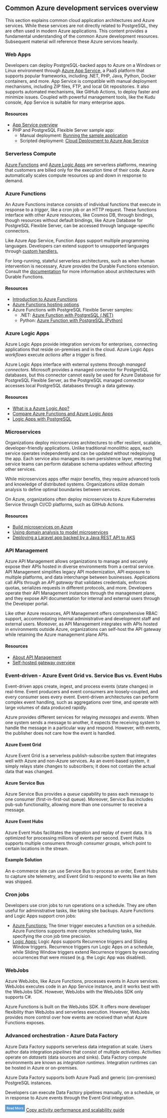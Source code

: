## Common Azure development services overview

This section explains common cloud application architectures and Azure services. While these services are not directly related to PostgreSQL, they are often used in modern Azure applications. This content provides a fundamental understanding of the common Azure development resources. Subsequent material will reference these Azure services heavily.

### Web Apps

Developers can deploy PostgreSQL-backed apps to Azure on a Windows or Linux environment through [Azure App Service,](https://docs.microsoft.com/azure/app-service/overview) a PaaS platform that supports popular frameworks, including .NET, PHP, Java, Python, Docker containers, and more. App Service is compatible with manual deployment mechanisms, including ZIP files, FTP, and local Git repositories. It also supports automated mechanisms, like GitHub Actions, to deploy faster and minimize issues. Coupled with powerful management tools, like the Kudu console, App Service is suitable for many enterprise apps.

#### Resources

- [App Service overview](https://docs.microsoft.com/azure/app-service/overview)
- PHP and PostgreSQL Flexible Server sample app:
  - Manual deployment: [Running the sample application](https://github.com/azure/azure-postgresql/blob/master/DeveloperGuide/step-1-sample-apps/README.md)
  - Scripted deployment: [Cloud Deployment to Azure App Service](https://github.com/azure/azure-postgresql/tree/master/DeveloperGuide/step-2-developer-journey-steps/02-02-CloudDeploy-AppSvc)

### Serverless Compute

[Azure Functions](https://docs.microsoft.com/azure/azure-functions/functions-overview) and [Azure Logic Apps](https://docs.microsoft.com/azure/logic-apps/logic-apps-overview) are serverless platforms, meaning that customers are billed only for the execution time of their code. Azure automatically scales compute resources up and down in response to demand.

### Azure Functions

An Azure Functions instance consists of individual functions that execute in response to a *trigger*, like a cron job or an HTTP request. These functions interface with other Azure resources, like Cosmos DB, through bindings, though resources without default bindings, like Azure Database for PostgreSQL Flexible Server, can be accessed through language-specific connectors.

Like Azure App Service, Function Apps support multiple programming languages. Developers can extend support to unsupported languages through [custom handlers.](https://docs.microsoft.com/azure/azure-functions/functions-custom-handlers)

For long-running, stateful serverless architectures, such as when human intervention is necessary, Azure provides the Durable Functions extension. Consult the [documentation](https://docs.microsoft.com/azure/azure-functions/durable/durable-functions-overview?tabs=csharp) for more information about architectures with Durable Functions.

#### Resources

- [Introduction to Azure Functions](https://docs.microsoft.com/azure/azure-functions/functions-overview)
- [Azure Functions hosting options](https://docs.microsoft.com/azure/azure-functions/functions-scale)
- Azure Functions with PostgreSQL Flexible Server samples:
  - .NET: [Azure Function with PostgreSQL (.NET)](https://github.com/azure/azure-postgresql/tree/master/DeveloperGuide/step-2-developer-journey-steps/06-01-FunctionApp-DotNet)
  - Python: [Azure Function with PostgreSQL (Python)](https://github.com/azure/azure-postgresql/tree/master/DeveloperGuide/step-2-developer-journey-steps/06-02-FunctionApp-Python)

### Azure Logic Apps

Azure Logic Apps provide integration services for enterprises, connecting applications that reside on-premises and in the cloud. Azure Logic Apps *workflows* execute *actions* after a *trigger* is fired.

Azure Logic Apps interface with external systems through *managed connectors*. Microsoft provides a managed connector for PostgreSQL databases, but this connector cannot easily be used for Azure Database for PostgreSQL Flexible Server, as the PostgreSQL managed connector accesses local PostgreSQL databases through a data gateway.

#### Resources

- [What is a Azure Logic App?](https://docs.microsoft.com/azure/logic-apps/logic-apps-overview)
- [Compare Azure Functions and Azure Logic Apps](https://docs.microsoft.com/azure/azure-functions/functions-compare-logic-apps-ms-flow-webjobs#compare-azure-functions-and-azure-logic-apps)
- [Logic Apps with PostgreSQL](https://github.com/azure/azure-postgresql/tree/master/DeveloperGuide/step-2-developer-journey-steps/06-05-LogicApp)

### Microservices

Organizations deploy microservices architectures to offer resilient, scalable, developer-friendly applications. Unlike traditional monolithic apps, each service operates independently and can be updated without redeploying the app. Each service also manages its own persistence layer, meaning that service teams can perform database schema updates without affecting other services.

While microservices apps offer major benefits, they require advanced tools and knowledge of distributed systems. Organizations utilize domain analysis to define optimal boundaries between services.

On Azure, organizations often deploy microservices to Azure Kubernetes Service through CI/CD platforms, such as GitHub Actions.

#### Resources

- [Build microservices on Azure](https://docs.microsoft.com/azure/architecture/microservices/)
- [Using domain analysis to model microservices](https://docs.microsoft.com/azure/architecture/microservices/model/domain-analysis)
- [Deploying a Laravel app backed by a Java REST API to AKS](https://github.com/azure/azure-postgresql/tree/master/DeveloperGuide/step-2-developer-journey-steps/sample-php-app-rest)

### API Management

Azure API Management allows organizations to manage and securely expose their APIs hosted in diverse environments from a central service. API Management simplifies legacy API modernization, API exposure to multiple platforms, and data interchange between businesses. Applications call APIs through an *API gateway* that validates credentials, enforces quotas, serializes requests in different protocols, and more. Developers operate their API Management instances through the management plane, and they expose API documentation for internal and external users through the Developer portal.

Like other Azure resources, API Management offers comprehensive RBAC support, accommodating internal administrative and development staff and external users. Moreover, as API Management integrates with APIs hosted in environments outside Azure, organizations can self-host the API gateway while retaining the Azure management plane APIs.

#### Resources

- [About API Management](https://docs.microsoft.com/azure/api-management/api-management-key-concepts)
- [Self-hosted gateway overview](https://docs.microsoft.com/azure/api-management/self-hosted-gateway-overview)

### Event-driven - Azure Event Grid vs. Service Bus vs. Event Hubs

Event-driven apps create, ingest, and process events (state changes) in real-time. Event producers and event consumers are loosely-coupled, and every consumer sees every event. Event-driven architectures can perform complex event handling, such as aggregations over time, and operate with large volumes of data produced rapidly.

Azure provides different services for relaying *messages* and *events*. When one system sends a message to another, it expects the receiving system to handle the message in a particular way and respond. However, with events, the publisher does not care how the event is handled.

#### Azure Event Grid

Azure Event Grid is a serverless publish-subscribe system that integrates well with Azure and non-Azure services. As an event-based system, it simply relays state changes to subscribers; it does not contain the actual data that was changed.

#### Azure Service Bus

Azure Service Bus provides a *queue* capability to pass each message to one consumer (first-in-first-out queue). Moreover, Service Bus includes pub-sub functionality, allowing more than one consumer to receive a message.  

#### Azure Event Hubs

Azure Event Hubs facilitates the ingestion and replay of event data. It is optimized for processing millions of events per second. Event Hubs supports multiple consumers through *consumer groups*, which point to certain locations in the stream.

#### Example Solution

An e-commerce site can use Service Bus to process an order, Event Hubs to capture site telemetry, and Event Grid to respond to events like an item was shipped.

### Cron jobs

Developers use cron jobs to run operations on a schedule. They are often useful for administrative tasks, like taking site backups. Azure Functions and Logic Apps support cron jobs:

- [Azure Functions:](https://docs.microsoft.com/azure/azure-functions/functions-bindings-timer) The timer trigger executes a function on a schedule. Azure Functions supports more complex scheduling tasks, like specifying the cron job time precision.
- [Logic Apps:](https://docs.microsoft.com/azure/logic-apps/concepts-schedule-automated-recurring-tasks-workflows) Logic Apps supports Recurrence triggers and Sliding Window triggers. Recurrence triggers run Logic Apps on a schedule, while Sliding Window triggers extend Recurrence triggers by executing occurrences that were missed (e.g. the Logic App was disabled).

### WebJobs

Azure WebJobs, like Azure Functions, processes events in Azure services. WebJobs executes code in an App Service instance, and it works best with the WebJobs SDK. However, WebJobs with the WebJobs SDK only supports C#.

Azure Functions is built on the WebJobs SDK. It offers more developer flexibility than WebJobs and serverless execution. However, WebJobs provides more control over how events are received than what Azure Functions exposes.

### Advanced orchestration - Azure Data Factory

Azure Data Factory supports serverless data integration at scale. Users author data integration *pipelines* that consist of multiple *activities*. Activities operate on *datasets* (data sources and sinks). Data Factory compute environments are known as *integration runtimes*. Integration runtimes can be hosted in Azure or on-premises.

Azure Data Factory supports both Azure PaaS and generic (on-premises) PostgreSQL instances.

Developers can execute Data Factory pipelines manually, on a schedule, or in response to Azure events through the Event Grid integration.

![Read more icon](media/read-more.png "Read more") [Copy activity performance and scalability guide](https://docs.microsoft.com/azure/data-factory/copy-activity-performance)
